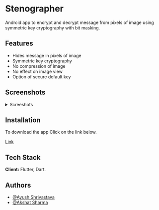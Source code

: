 
# Stenographer
Android app to encrypt and decrypt message from pixels of image using symmetric key cryptography with bit masking.

## Features

- Hides message in pixels of image
- Symmetric key cryptography
- No compression of image
- No effect on image view
- Option of secure default key

## Screenshots
<details><summary>Screeshots</summary>
  <img src="https://github.com/Ethical-coder/Image_cryptography/blob/main/sc/Screenshot_1631183894.png" width="200" height="400"> 
  <img src="https://github.com/Ethical-coder/Image_cryptography/blob/main/sc/Screenshot_1631184175.png" width="200" height="400"> 
  <img src="https://github.com/Ethical-coder/Image_cryptography/blob/main/sc/Screenshot_1631184190.png" width="200" height="400"> 
  <img src="https://github.com/Ethical-coder/Image_cryptography/blob/main/sc/Screenshot_1631184207.png" width="200" height="400"> 
  <img src="https://github.com/Ethical-coder/Image_cryptography/blob/main/sc/Screenshot_1631184269.png" width="200" height="400"> 
  <img src="https://github.com/Ethical-coder/Image_cryptography/blob/main/sc/Screenshot_1631184284.png" width="200" height="400"> 


</details>

## Installation

To download the app Click on the link below.


  [Link](https://github.com/Ethical-coder/Image_cryptography/blob/main/apk/app-release.apk?raw=true)
  
## Tech Stack

**Client:** Flutter, Dart.

  
## Authors

- [@Ayush Shrivastava](https://github.com/Ethical-coder)
- [@Akshat Sharma](https://github.com/coder-iota)

  
  
